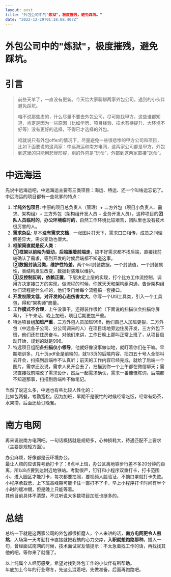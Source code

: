 ```yaml
---
layout: post
title: "外包公司中的"炼狱"，极度摧残，避免踩坑。"
date: "2022-12-29T01:18:08.407Z"
---
```

外包公司中的"炼狱"，极度摧残，避免踩坑。
=====================

引言
==

> 前些天羊了，一直没有更新。今天给大家聊聊两家外包公司，遇到的小伙伴避免踩坑。
> 
> 咱不说那些虚的，什么尽量不要去外包公司，尽可能找甲方，这些谁都知道，肯定是因为一些原因（比如学历、项目经验、技术有待提升、大环境不好等）没有更好的选择，不得已才选择的外包。
> 
> 咱就说只有外包offer的情况下，尽量避免一些很悲惨的甲方公司和项目， 比如下面要说的这两家：中远海运和南方电网，这两家公司都是甲方，外包到这里的只能用悲惨形容，别的外包是“玩命”，外部到这两家直接“送命”。

中远海运
====

先说中远海运吧，中远海运主要有三类项目：海运、特运、还一个叫啥运忘记了。  
中远海运的项目都有一些坑爹的特点：

1.  **半纯外包项目**: 中原的项目总负责人（管理）+ 二方外包（项目小负责人、需求、架构组）+ 三方外包（架构组开发人员 + 业务开发人员），这种项目的**团队人员临时的**，**办公环境临时的**，自然工作环境比较艰苦，团队里也没有技术很厉害的人。
2.  **需求杂乱**: 基本**没有需求文档**，一张图片打天下，需求口口相传，成员之间理解差异大，需求变动也很大。
3.  **框架简直就是反人类**：  
    **①框架以前端为驱动，后端跟着前端走**，搞不好需求都不找后端，直接找前端确认了需求，等到开发的时候后端都不知道这事。  
    **②数据封装另类，维护性特差**，两个list封装数据，一个封装值，一个封装属性，表结构发生改变，数据封装难以维护。  
    **③反控制反转，依赖正置**。下层决定上层的实现，打个比方工作流控制，调用方决定接口方的实现，做流程的时候，你就天天和架构组沟通，告诉架构组你们流程是什么样的，他们专门给每个流程搞一套接口。
4.  **开发权限太低，对开发的心态伤害太大**。你写一个Util工具类，引入一个工具包，得和“架构师”商量。
5.  **工作模式不合理**，上午没事干，还得装作很忙（下面说的扫描仪会扫描你屏幕），下午来活，晚上加班，项目后期更加严重。
6.  特远项目组**加班严重**，三方外包人员加班996，他们自己人加班更狠，二方外包（中远各子公司、分公司调来的人）在项目场地旁边住房开发，三方外包下班，他们还在住房奋斗。对他们来讲，工作日晚上那叫正常上班了，从项目启动开始，规划的就是996。
7.  特远项目组配备**扫描仪小领导**，他就好像没事做似地，就盯着你们在干嘛。早期培训多，几十页pdf全是前端的，就1/3页的后端内容，把四五十号人全部叫去开会，扫描到后端咋不认真听；前天的工作内容已经完成，就给了后端一个图片，需求还没说，需求人员开会去了，扫描到你一个上午都在微信聊天；需求直接找前端改了需求设计，然后一起需求确认，需求一番慷慨陈词，后端都不知道那事，扫描到后端咋不做笔记。

当然了说这么多，中远也有些比较人性化的：  
比如包两餐，考勤宽松。因为加班，早期不是很忙的时候经常吃饭，经常有奶茶，水果捞，后面还给订晚餐。

南方电网
====

再来说说南方电网吧。一句话概括就是规矩多，心神损耗大，待遇匹配不上要求（主要是规矩方面）。

办公麻烦，好像都是云环境办公。  
最让人烦的应该算考勤打卡了：8点半上班，办公区离地铁步行差不多20分钟的距离，所以8点要到达附近地铁站。考勤很严，钉钉和小程序双重打卡，打卡范围小，进入园区才能打卡，每次都要拍照，要视频人脸验证，不摘口罩就打卡失败。小程序承载低，上下班高峰期可能卡住一直打不了卡，早上小程序打卡时间有半个小时的缓冲期，但是晚上只能等着。  
其他目前具体不清楚，不过听说大多数项目加班也挺多的。

总结
==

总结一下就是这两家公司的外包都很折磨人，个人来讲的话，**南方电网更令人煎熬**，入场第一天考勤打卡直接就把我搞的心力交瘁，**入职就想跑路那种**。插入一句，曾经面试南网的时候，技术面试官友情提示：不太急着找工作的话，再找找其他的吧，等你来了就懂了。

以上纯属个人经历感受，希望对找到外包工作的小伙伴有所帮助。  
年底加上今年的行业寒冬，先这么混着吧，先做准备，后面再跑路吧。